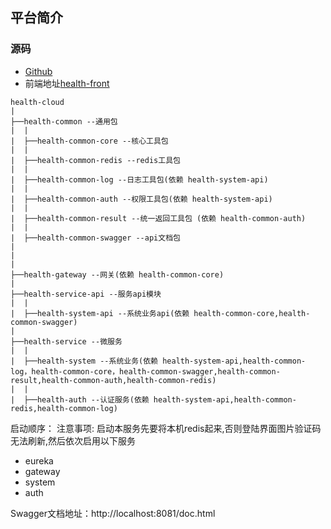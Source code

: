 ## 平台简介

### 源码
- [Github](https://github.com/zhangxqing/health-cloud)
- 前端地址[health-front](https://github.com/zhangxqing/health-front)

```
health-cloud
|
├──health-common --通用包
|  |
|  ├──health-common-core --核心工具包
|  |
|  ├──health-common-redis --redis工具包
|  |
|  ├──health-common-log --日志工具包(依赖 health-system-api)
|  |
|  ├──health-common-auth --权限工具包(依赖 health-system-api)
|  | 
|  ├──health-common-result --统一返回工具包 (依赖 health-common-auth)
|  |
|  ├──health-common-swagger --api文档包
|
|
|
├──health-gateway --网关(依赖 health-common-core)
|
├──health-service-api --服务api模块
|  |
|  ├──health-system-api --系统业务api(依赖 health-common-core,health-common-swagger)
|
├──health-service --微服务
|  |
|  ├──health-system --系统业务(依赖 health-system-api,health-common-log，health-common-core，health-common-swagger,health-common-result,health-common-auth,health-common-redis)
|  |
|  ├──health-auth --认证服务(依赖 health-system-api,health-common-redis,health-common-log)

```



启动顺序：
注意事项: 启动本服务先要将本机redis起来,否则登陆界面图片验证码无法刷新,然后依次启用以下服务
- eureka
- gateway
- system
- auth

Swagger文档地址：http://localhost:8081/doc.html
